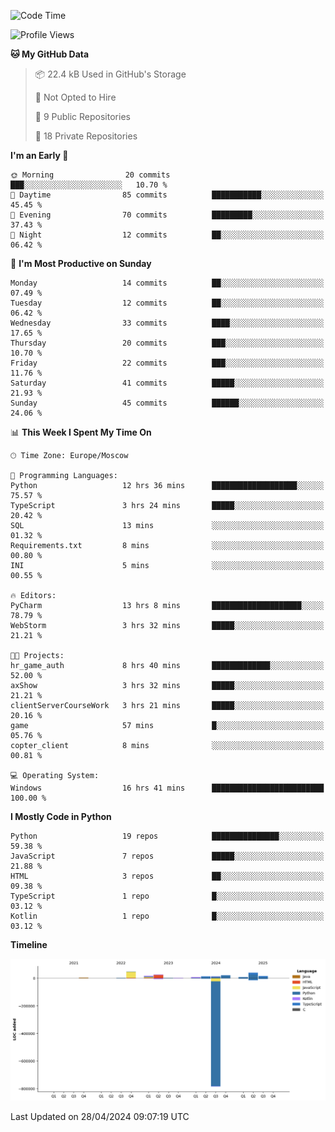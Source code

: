 <!--START_SECTION:waka-->
![Code Time](http://img.shields.io/badge/Code%20Time-288%20hrs%2014%20mins-blue)

![Profile Views](http://img.shields.io/badge/Profile%20Views-0-blue)

**🐱 My GitHub Data** 

> 📦 22.4 kB Used in GitHub's Storage 
 > 
> 🚫 Not Opted to Hire
 > 
> 📜 9 Public Repositories 
 > 
> 🔑 18 Private Repositories 
 > 
**I'm an Early 🐤** 

```text
🌞 Morning                20 commits          ███░░░░░░░░░░░░░░░░░░░░░░   10.70 % 
🌆 Daytime                85 commits          ███████████░░░░░░░░░░░░░░   45.45 % 
🌃 Evening                70 commits          █████████░░░░░░░░░░░░░░░░   37.43 % 
🌙 Night                  12 commits          ██░░░░░░░░░░░░░░░░░░░░░░░   06.42 % 
```
📅 **I'm Most Productive on Sunday** 

```text
Monday                   14 commits          ██░░░░░░░░░░░░░░░░░░░░░░░   07.49 % 
Tuesday                  12 commits          ██░░░░░░░░░░░░░░░░░░░░░░░   06.42 % 
Wednesday                33 commits          ████░░░░░░░░░░░░░░░░░░░░░   17.65 % 
Thursday                 20 commits          ███░░░░░░░░░░░░░░░░░░░░░░   10.70 % 
Friday                   22 commits          ███░░░░░░░░░░░░░░░░░░░░░░   11.76 % 
Saturday                 41 commits          █████░░░░░░░░░░░░░░░░░░░░   21.93 % 
Sunday                   45 commits          ██████░░░░░░░░░░░░░░░░░░░   24.06 % 
```


📊 **This Week I Spent My Time On** 

```text
🕑︎ Time Zone: Europe/Moscow

💬 Programming Languages: 
Python                   12 hrs 36 mins      ███████████████████░░░░░░   75.57 % 
TypeScript               3 hrs 24 mins       █████░░░░░░░░░░░░░░░░░░░░   20.42 % 
SQL                      13 mins             ░░░░░░░░░░░░░░░░░░░░░░░░░   01.32 % 
Requirements.txt         8 mins              ░░░░░░░░░░░░░░░░░░░░░░░░░   00.80 % 
INI                      5 mins              ░░░░░░░░░░░░░░░░░░░░░░░░░   00.55 % 

🔥 Editors: 
PyCharm                  13 hrs 8 mins       ████████████████████░░░░░   78.79 % 
WebStorm                 3 hrs 32 mins       █████░░░░░░░░░░░░░░░░░░░░   21.21 % 

🐱‍💻 Projects: 
hr_game_auth             8 hrs 40 mins       █████████████░░░░░░░░░░░░   52.00 % 
axShow                   3 hrs 32 mins       █████░░░░░░░░░░░░░░░░░░░░   21.21 % 
clientServerCourseWork   3 hrs 21 mins       █████░░░░░░░░░░░░░░░░░░░░   20.16 % 
game                     57 mins             █░░░░░░░░░░░░░░░░░░░░░░░░   05.76 % 
copter_client            8 mins              ░░░░░░░░░░░░░░░░░░░░░░░░░   00.81 % 

💻 Operating System: 
Windows                  16 hrs 41 mins      █████████████████████████   100.00 % 
```

**I Mostly Code in Python** 

```text
Python                   19 repos            ███████████████░░░░░░░░░░   59.38 % 
JavaScript               7 repos             █████░░░░░░░░░░░░░░░░░░░░   21.88 % 
HTML                     3 repos             ██░░░░░░░░░░░░░░░░░░░░░░░   09.38 % 
TypeScript               1 repo              █░░░░░░░░░░░░░░░░░░░░░░░░   03.12 % 
Kotlin                   1 repo              █░░░░░░░░░░░░░░░░░░░░░░░░   03.12 % 
```



**Timeline**

![Lines of Code chart](https://raw.githubusercontent.com/adlemx/adlemx/main/assets/bar_graph.png)


 Last Updated on 28/04/2024 09:07:19 UTC
<!--END_SECTION:waka-->
